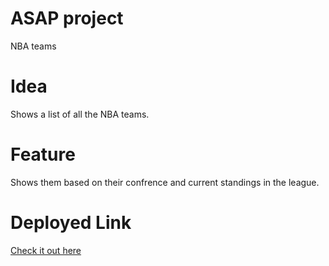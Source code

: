 # ASAP project

NBA teams

# Idea

Shows a list of all the NBA teams.

# Feature

Shows them based on their confrence and current standings in the league.

# Deployed Link
[Check it out here](ash-nba-stats.netlify.app)